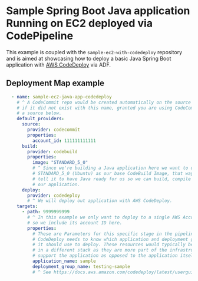 # Sample Spring Boot Java application Running on EC2 deployed via CodePipeline

This example is coupled with the `sample-ec2-with-codedeploy` repository and
is aimed at showcasing how to deploy a basic Java Spring Boot application with
[AWS CodeDeploy](https://docs.aws.amazon.com/codedeploy/latest/userguide/welcome.html)
via ADF.

## Deployment Map example

```yaml
  - name: sample-ec2-java-app-codedeploy
    # ^ A CodeCommit repo would be created automatically on the source account
    # if it did not exist with this name, granted you are using CodeCommit as
    # a source below.
    default_providers:
      source:
        provider: codecommit
        properties:
          account_id: 111111111111
      build:
        provider: codebuild
        properties:
          image: "STANDARD_5_0"
          # ^ Since we're building a Java application here we want to use
          # STANDARD_5_0 (Ubuntu) as our base CodeBuild Image, that way we can
          # tell it to have Java ready for us so we can build, compile and test
          # our application.
      deploy:
        provider: codedeploy
        # ^ We will deploy out application with AWS CodeDeploy.
    targets:
      - path: 9999999999
        # ^ In this example we only want to deploy to a single AWS Account,
        # so we include its account ID here.
        properties:
          # These are Parameters for this specific stage in the pipeline,
          # CodeDeploy needs to know which application and deployment group
          # it should use to deploy. These resources would typically be deployed
          # in a different stack as they are more part of the infrastructure to
          # support the application as opposed to the application itself.
          application_name: sample
          deployment_group_name: testing-sample
          # ^ See https://docs.aws.amazon.com/codedeploy/latest/userguide/deployment-groups.html
```
